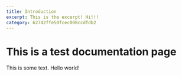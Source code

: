 ```yaml
---
title: Introduction
excerpt: This is the excerpt! Hi!!!
category: 62742ffe50fcec008ccdfdb2
---
```


# This is a test documentation page

This is some text. Hello world!